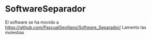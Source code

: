 # SoftwareSeparador
El software se ha movido a https://github.com/PascualSevillano/Software_Separador/
Lamento las molestias
